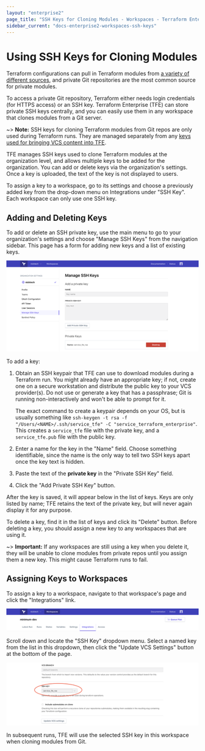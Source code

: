 ```yaml
---
layout: "enterprise2"
page_title: "SSH Keys for Cloning Modules - Workspaces - Terraform Enterprise"
sidebar_current: "docs-enterprise2-workspaces-ssh-keys"
---
```


# Using SSH Keys for Cloning Modules

Terraform configurations can pull in Terraform modules from [a variety of different sources](/docs/modules/sources.html), and private Git repositories are the most common source for private modules.

To access a private Git repository, Terraform either needs login credentials (for HTTPS access) or an SSH key. Terraform Enterprise (TFE) can store private SSH keys centrally, and you can easily use them in any workspace that clones modules from a Git server.

~> **Note:** SSH keys for cloning Terraform modules from Git repos are only used during Terraform runs. They are managed separately from any [keys used for bringing VCS content into TFE](../vcs/index.html#ssh-keys).

TFE manages SSH keys used to clone Terraform modules at the organization level, and allows multiple keys to be added for the organization. You can add or delete keys via the organization's settings. Once a key is uploaded, the text of the key is not displayed to users.

To assign a key to a workspace, go to its settings and choose a previously added key from the drop-down menu on Integrations under "SSH Key". Each workspace can only use one SSH key.

## Adding and Deleting Keys

To add or delete an SSH private key, use the main menu to go to your organization's settings and choose "Manage SSH Keys" from the navigation sidebar. This page has a form for adding new keys and a list of existing keys.

![TFE screenshot: the manage SSH keys page](./images/keys-manage.png)

To add a key:

1. Obtain an SSH keypair that TFE can use to download modules during a Terraform run. You might already have an appropriate key; if not, create one on a secure workstation and distribute the public key to your VCS provider(s). Do not use or generate a key that has a passphrase; Git is running non-interactively and won't be able to prompt for it.

    The exact command to create a keypair depends on your OS, but is usually something like `ssh-keygen -t rsa -f "/Users/<NAME>/.ssh/service_tfe" -C "service_terraform_enterprise"`. This creates a `service_tfe` file with the private key, and a `service_tfe.pub` file with the public key.
2. Enter a name for the key in the "Name" field. Choose something identifiable, since the name is the only way to tell two SSH keys apart once the key text is hidden.
3. Paste the text of the **private key** in the "Private SSH Key" field.
4. Click the "Add Private SSH Key" button.

After the key is saved, it will appear below in the list of keys. Keys are only listed by name; TFE retains the text of the private key, but will never again display it for any purpose.

To delete a key, find it in the list of keys and click its "Delete" button. Before deleting a key, you should assign a new key to any workspaces that are using it.

~> **Important:** If any workspaces are still using a key when you delete it, they will be unable to clone modules from private repos until you assign them a new key. This might cause Terraform runs to fail.

## Assigning Keys to Workspaces

To assign a key to a workspace, navigate to that workspace's page and click the "Integrations" link.

![TFE screenshot: the integrations link on a workspace's page](./images/keys-integrations.png)

Scroll down and locate the "SSH Key" dropdown menu. Select a named key from the list in this dropdown, then click the "Update VCS Settings" button at the bottom of the page.

![TFE screenshot: the SSH key dropdown menu](./images/keys-dropdown.png)

In subsequent runs, TFE will use the selected SSH key in this workspace when cloning modules from Git.
